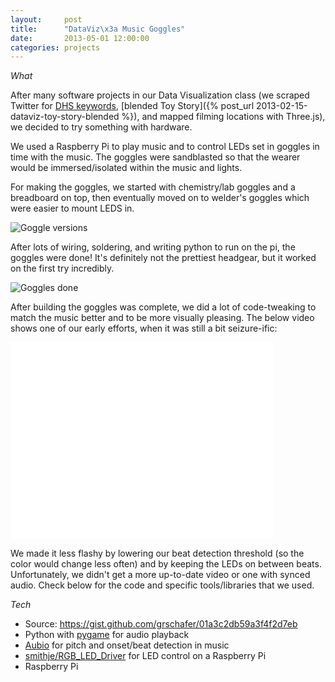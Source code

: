 ```yaml
---
layout:     post
title:      "DataViz\x3a Music Goggles"
date:       2013-05-01 12:00:00
categories: projects
---
```


*What*

After many software projects in our Data Visualization class (we scraped
Twitter for [DHS keywords][dhs],
[blended Toy Story]({% post_url 2013-02-15-dataviz-toy-story-blended %}),
and mapped filming locations with Three.js), we decided to try something with
hardware.

We used a Raspberry Pi to play music and to control LEDs set in goggles in
time with the music. The goggles were sandblasted so that the wearer would be
immersed/isolated within the music and lights.

For making the goggles, we started with chemistry/lab goggles and a breadboard
on top, then eventually moved on to welder's goggles which were easier to
mount LEDS in.

![Goggle versions][versions]

After lots of wiring, soldering, and writing python to run on the pi, the
goggles were done! It's definitely not the prettiest headgear, but it worked
on the first try incredibly.

![Goggles done][gogdone]

After building the goggles was complete, we did a lot of code-tweaking to
match the music better and to be more visually pleasing. The below video shows
one of our early efforts, when it was still a bit seizure-ific:

<iframe width="420" height="315" src="//www.youtube.com/embed/xQRHbbmhIqk?rel=0" frameborder="0" allowfullscreen></iframe>

We made it less flashy by lowering our beat detection threshold (so the color
would change less often) and by keeping the LEDs on between beats.
Unfortunately, we didn't get a more up-to-date video or one with synced audio.
Check below for the code and specific tools/libraries that we used.

*Tech*

* Source: <https://gist.github.com/grschafer/01a3c2db59a3f4f2d7eb>
* Python with [pygame][pygame] for audio playback
* [Aubio][aubio] for pitch and onset/beat detection in music
* [smithje/RGB\_LED\_Driver][ledlib] for LED control on a Raspberry Pi
* Raspberry Pi


[dhs]: http://www.dailymail.co.uk/news/article-2150281/REVEALED-Hundreds-words-avoid-using-online-dont-want-government-spying-you.html
[versions]: https://lh4.googleusercontent.com/-CscmRg-GM8s/Ufvw47JSSZI/AAAAAAAAJAc/Hbdbucul5UY/w1127-h845-no/20130424_141258.jpg "Two versions"
[gogdone]: https://lh4.googleusercontent.com/-f0o1leNuS6c/Ufvw44aw-uI/AAAAAAAAJAc/hbYTCwQVe80/w1127-h845-no/20130428_221440.jpg "Finished goggles"
[pygame]: http://pygame.org/
[aubio]: http://aubio.org/
[ledlib]: https://github.com/smithje/RGB_LED_Driver
